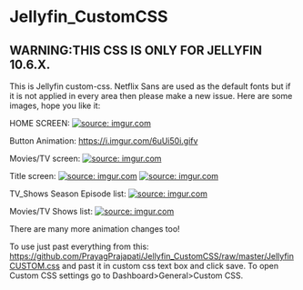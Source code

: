 # Jellyfin_CustomCSS
## WARNING:THIS CSS IS ONLY FOR JELLYFIN 10.6.X.

This is Jellyfin custom-css. Netflix Sans are used as the default fonts but if it is not applied in every area then please make a new issue.
Here are some images, hope you like it:

HOME SCREEN:
<a href="https://imgur.com/gYJbOYI"><img src="https://i.imgur.com/gYJbOYI.png" title="source: imgur.com" /></a>

Button Animation:
https://i.imgur.com/6uUi50i.gifv

Movies/TV screen:
<a href="https://imgur.com/HCG3BqZ"><img src="https://i.imgur.com/HCG3BqZ.png" title="source: imgur.com" /></a>

Title screen:
<a href="https://imgur.com/av8bw4k"><img src="https://i.imgur.com/av8bw4k.png" title="source: imgur.com" /></a>
<a href="https://imgur.com/hJBvNpY"><img src="https://i.imgur.com/hJBvNpY.png" title="source: imgur.com" /></a>

TV_Shows Season Episode list:
<a href="https://imgur.com/g6zcyMg"><img src="https://i.imgur.com/g6zcyMg.png" title="source: imgur.com" /></a>

Movies/TV Shows list:
<a href="https://imgur.com/HCG3BqZ"><img src="https://i.imgur.com/HCG3BqZ.png" title="source: imgur.com" /></a>

There are many more animation changes too!

To use just past everything from this: https://github.com/PrayagPrajapati/Jellyfin_CustomCSS/raw/master/JellyfinCUSTOM.css
and past it in custom css text box and click save. To open Custom CSS settings go to Dashboard>General>Custom CSS.
